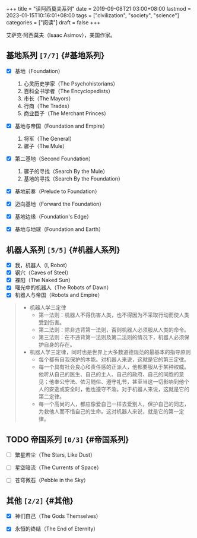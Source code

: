 +++
title = "读阿西莫夫系列"
date = 2019-09-08T21:03:00+08:00
lastmod = 2023-01-15T10:16:01+08:00
tags = ["civilization", "society", "science"]
categories = ["阅读"]
draft = false
+++

艾萨克·阿西莫夫（Isaac Asimov），美国作家。 <br/>

<!--more-->


## 基地系列 <code>[7/7]</code> {#基地系列}

-   [X] 基地（Foundation） <br/>
    1.  心灵历史学家（The Psychohistorians） <br/>
    2.  百科全书学者（The Encyclopedists） <br/>
    3.  市长（The Mayors） <br/>
    4.  行商（The Trades） <br/>
    5.  商业巨子（The Merchant Princes） <br/>
-   [X] 基地与帝国（Foundation and Empire） <br/>
    1.  将军（The General） <br/>
    2.  骡子（The Mule） <br/>
-   [X] 第二基地（Second Foundation） <br/>
    1.  骡子的寻找（Search By the Mule） <br/>
    2.  基地的寻找（Search By the Foundation） <br/>
-   [X] 基地前奏（Prelude to Foundation） <br/>
-   [X] 迈向基地（Forward the Foundation） <br/>
-   [X] 基地边缘（Foundation's Edge） <br/>
-   [X] 基地与地球（Foundation and Earth） <br/>


## 机器人系列 <code>[5/5]</code> {#机器人系列}

-   [X] 我，机器人（I, Robot） <br/>
-   [X] 钢穴（Caves of Steel） <br/>
-   [X] 裸阳（The Naked Sun） <br/>
-   [X] 曙光中的机器人（The Robots of Dawn） <br/>
-   [X] 机器人与帝国（Robots and Empire） <br/>

> -   机器人学三定律 <br/>
>     -   第一法则：机器人不得伤害人类，也不得因为不采取行动而使人类受到伤害。 <br/>
>     -   第二法则：除非违背第一法则，否则机器人必须服从人类的命令。 <br/>
>     -   第三法则：在不违背第一法则及第二法则的情况下，机器人必须保护自身的存在。 <br/>
> -   机器人学三定律，同时也是世界上大多数道德规范的最基本的指导原则 <br/>
>     -   每个都有自我保护的本能。对机器人来说，这就是它的第三定律。 <br/>
>     -   每一个具有社会良心和责任感的正派人，他都要服从于某种权威。他听从自己的医生、自己的主人、自己的政府、自己的同胞的意见；他奉公守法、依习随俗、遵守礼节，甚至当这一切影响到他个人的安逸或安全时，他也遵守不渝。对于机器人来说，这就是它的第二定律。 <br/>
>     -   每一个高尚的人，都应像爱自己一样去爱别人，保护自己的同志，为救他人而不惜自己的生命。这对机器人来说，就是它的第一定律。 <br/>


## <span class="org-todo todo TODO">TODO</span> 帝国系列 <code>[0/3]</code> {#帝国系列}

-   [ ] 繁星若尘（The Stars, Like Dust） <br/>
-   [ ] 星空暗流（The Currents of Space） <br/>
-   [ ] 苍穹微石（Pebble in the Sky） <br/>


## 其他 <code>[2/2]</code> {#其他}

-   [X] 神们自己（The Gods Themselves） <br/>
-   [X] 永恒的终结（The End of Eternity） <br/>

